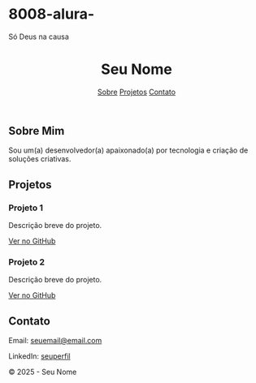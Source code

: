 # 8008-alura-
Só Deus na causa
<!DOCTYPE html>
<html lang="pt-BR">
<head>
  <meta charset="UTF-8" />
  <meta name="viewport" content="width=device-width, initial-scale=1.0" />
  <title>Meu Portfólio</title>
  <link rel="stylesheet" href="style.css" />
</head>
<body>
  <header>
    <h1>Seu Nome</h1>
    <nav>
      <a href="#sobre">Sobre</a>
      <a href="#projetos">Projetos</a>
      <a href="#contato">Contato</a>
    </nav>
  </header>

  <section id="sobre">
    <h2>Sobre Mim</h2>
    <p>Sou um(a) desenvolvedor(a) apaixonado(a) por tecnologia e criação de soluções criativas.</p>
  </section>

  <section id="projetos">
    <h2>Projetos</h2>
    <div class="projetos-grid">
      <div class="projeto">
        <h3>Projeto 1</h3>
        <p>Descrição breve do projeto.</p>
        <a href="https://github.com/usuario/repositorio1" target="_blank">Ver no GitHub</a>
      </div>
      <div class="projeto">
        <h3>Projeto 2</h3>
        <p>Descrição breve do projeto.</p>
        <a href="https://github.com/usuario/repositorio2" target="_blank">Ver no GitHub</a>
      </div>
    </div>
  </section>

  <section id="contato">
    <h2>Contato</h2>
    <p>Email: <a href="mailto:seuemail@email.com">seuemail@email.com</a></p>
    <p>LinkedIn: <a href="https://www.linkedin.com/in/seuperfil" target="_blank">seuperfil</a></p>
  </section>

  <footer>
    <p>&copy; 2025 - Seu Nome</p>
  </footer>

  <script src="script.js"></script>
</body>
</html>
